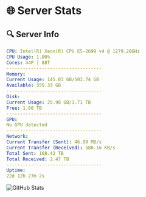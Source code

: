 # 🌐 Server Stats
## 🔍 Server Info
```yaml
CPU: Intel(R) Xeon(R) CPU E5-2699 v4 @ 1279.28GHz
CPU Usage: 1.00%
Cores: 44P | 88T
-----------------------------------
Memory:
Current Usage: 145.03 GB/503.74 GB
Available: 355.33 GB
-----------------------------------
Disk:
Current Usage: 25.98 GB/1.71 TB
Free: 1.60 TB
-----------------------------------
GPU:
No GPU detected
-----------------------------------
Network:
Current Transfer (Sent): 46.99 MB/s
Current Transfer (Received): 580.16 KB/s
Total Sent: 168.42 TB
Total Received: 2.47 TB
-----------------------------------
Uptime:
22d 12h 27m 2s
```
![GitHub Stats](https://img.shields.io/badge/Updated-2025-03-02_11:10:20-blue)